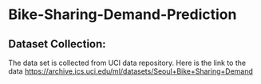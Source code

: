 # Bike-Sharing-Demand-Prediction
## Dataset Collection:
The data set is collected from UCI data repository. Here is the link to the data
https://archive.ics.uci.edu/ml/datasets/Seoul+Bike+Sharing+Demand
